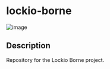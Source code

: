 # lockio-borne

![image](https://user-images.githubusercontent.com/50367862/215059989-795adeaa-0a01-49db-ab9b-d2cd018e45fd.png)

## Description

Repository for the Lockio Borne project.
